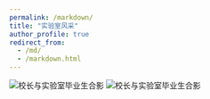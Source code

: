 ```yaml
---
permalink: /markdown/
title: "实验室风采"
author_profile: true
redirect_from: 
  - /md/
  - /markdown.html
---
```

![校长与实验室毕业生合影](https://hpc-neau.github.io/zhoucj/images/IMG_5637.JPG)
![校长与实验室毕业生合影](https://hpc-neau.github.io/zhoucj/images/IMG_5645.JPG)
